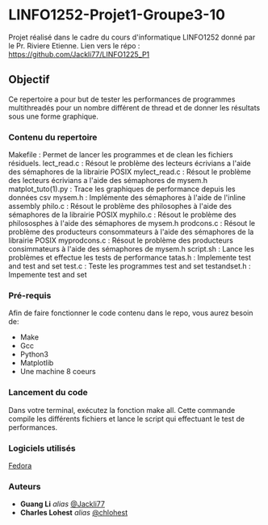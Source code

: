 # LINFO1252-Projet1-Groupe3-10

Projet réalisé dans le cadre du cours d'informatique LINFO1252 donné par le Pr. Riviere Etienne.
Lien vers le répo : https://github.com/Jackli77/LINFO1225_P1

## Objectif

Ce repertoire a pour but de tester les performances de programmes multithreadés pour un nombre différent de thread  et de donner les résultats sous une forme graphique.

### Contenu du repertoire
Makefile : Permet de lancer les programmes et de clean les fichiers résiduels.
lect_read.c : Résout le problème des lecteurs écrivians a l'aide des sémaphores de la librairie POSIX
mylect_read.c : Résout le problème des lecteurs écrivians a l'aide des sémaphores de mysem.h
matplot_tuto(1).py : Trace les graphiques de performance depuis les données csv
mysem.h : Implémente des sémaphores à l'aide de l'inline assembly
philo.c : Résout le problème des philosophes à l'aide des sémaphores de la librairie POSIX
myphilo.c : Résout le problème des philososphes à l'aide des sémaphores de mysem.h
prodcons.c : Résout le problème des producteurs consommateurs à l'aide des sémaphores de la librairie POSIX
myprodcons.c : Résout le problème des producteurs consimmateurs à l'aide des sémaphores de mysem.h
script.sh : Lance les problèmes et effectue les tests de performance
tatas.h : Implemente test and test and set
test.c : Teste les programmes test and set
testandset.h  : Impemente test and set

### Pré-requis

Afin de faire fonctionner le code contenu dans le repo, vous aurez besoin de:

- Make
- Gcc
- Python3
- Matplotlib
- Une machine 8 coeurs
 
### Lancement du code

Dans votre terminal, exécutez la fonction make all. Cette commande compile les différents fichiers et lance le script qui effectuant le test de performances.

### Logiciels utilisés
[Fedora](https://getfedora.org/fr/)


### Auteurs
* **Guang Li** _alias_ [@Jackli77](https://github.com/Jackli77)
* **Charles Lohest** _alias_ [@chlohest](https://github.com/chlohest)
